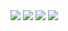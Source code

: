 

<img src="../../images/微信截图_20200811160913.png">

<img src="../../images/微信截图_20200811160955.png">

<img src="../../images/微信截图_20200811161142.png">

<img src="../../images/微信截图_20200811161231.png">
